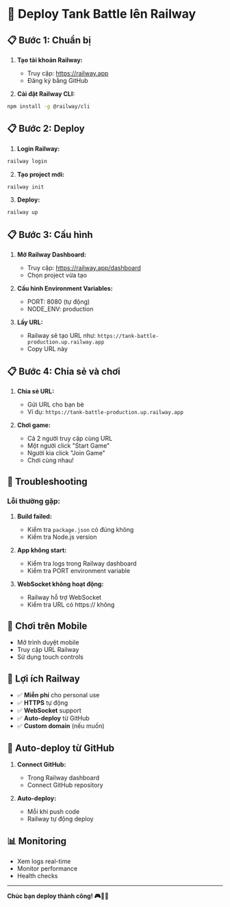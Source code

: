 # 🚀 Deploy Tank Battle lên Railway

## 📋 Bước 1: Chuẩn bị

1. **Tạo tài khoản Railway:**
   - Truy cập: https://railway.app
   - Đăng ký bằng GitHub

2. **Cài đặt Railway CLI:**
```bash
npm install -g @railway/cli
```

## 📋 Bước 2: Deploy

1. **Login Railway:**
```bash
railway login
```

2. **Tạo project mới:**
```bash
railway init
```

3. **Deploy:**
```bash
railway up
```

## 📋 Bước 3: Cấu hình

1. **Mở Railway Dashboard:**
   - Truy cập: https://railway.app/dashboard
   - Chọn project vừa tạo

2. **Cấu hình Environment Variables:**
   - PORT: 8080 (tự động)
   - NODE_ENV: production

3. **Lấy URL:**
   - Railway sẽ tạo URL như: `https://tank-battle-production.up.railway.app`
   - Copy URL này

## 📋 Bước 4: Chia sẻ và chơi

1. **Chia sẻ URL:**
   - Gửi URL cho bạn bè
   - Ví dụ: `https://tank-battle-production.up.railway.app`

2. **Chơi game:**
   - Cả 2 người truy cập cùng URL
   - Một người click "Start Game"
   - Người kia click "Join Game"
   - Chơi cùng nhau!

## 🔧 Troubleshooting

### Lỗi thường gặp:

1. **Build failed:**
   - Kiểm tra `package.json` có đúng không
   - Kiểm tra Node.js version

2. **App không start:**
   - Kiểm tra logs trong Railway dashboard
   - Kiểm tra PORT environment variable

3. **WebSocket không hoạt động:**
   - Railway hỗ trợ WebSocket
   - Kiểm tra URL có https:// không

## 📱 Chơi trên Mobile

- Mở trình duyệt mobile
- Truy cập URL Railway
- Sử dụng touch controls

## 🌟 Lợi ích Railway

- ✅ **Miễn phí** cho personal use
- ✅ **HTTPS** tự động
- ✅ **WebSocket** support
- ✅ **Auto-deploy** từ GitHub
- ✅ **Custom domain** (nếu muốn)

## 🔄 Auto-deploy từ GitHub

1. **Connect GitHub:**
   - Trong Railway dashboard
   - Connect GitHub repository

2. **Auto-deploy:**
   - Mỗi khi push code
   - Railway tự động deploy

## 📊 Monitoring

- Xem logs real-time
- Monitor performance
- Health checks

---

**Chúc bạn deploy thành công! 🎮🚗💥**

